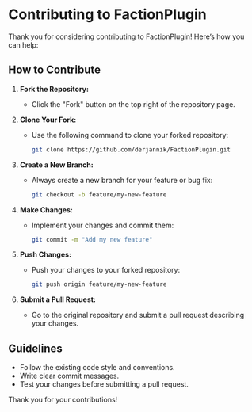 # Contributing to FactionPlugin

Thank you for considering contributing to FactionPlugin! Here’s how you can help:

## How to Contribute

1. **Fork the Repository:**
   - Click the "Fork" button on the top right of the repository page.

2. **Clone Your Fork:**
   - Use the following command to clone your forked repository:
     ```bash
     git clone https://github.com/derjannik/FactionPlugin.git
     ```

3. **Create a New Branch:**
   - Always create a new branch for your feature or bug fix:
     ```bash
     git checkout -b feature/my-new-feature
     ```

4. **Make Changes:**
   - Implement your changes and commit them:
     ```bash
     git commit -m "Add my new feature"
     ```

5. **Push Changes:**
   - Push your changes to your forked repository:
     ```bash
     git push origin feature/my-new-feature
     ```

6. **Submit a Pull Request:**
   - Go to the original repository and submit a pull request describing your changes.

## Guidelines

- Follow the existing code style and conventions.
- Write clear commit messages.
- Test your changes before submitting a pull request.

Thank you for your contributions!
